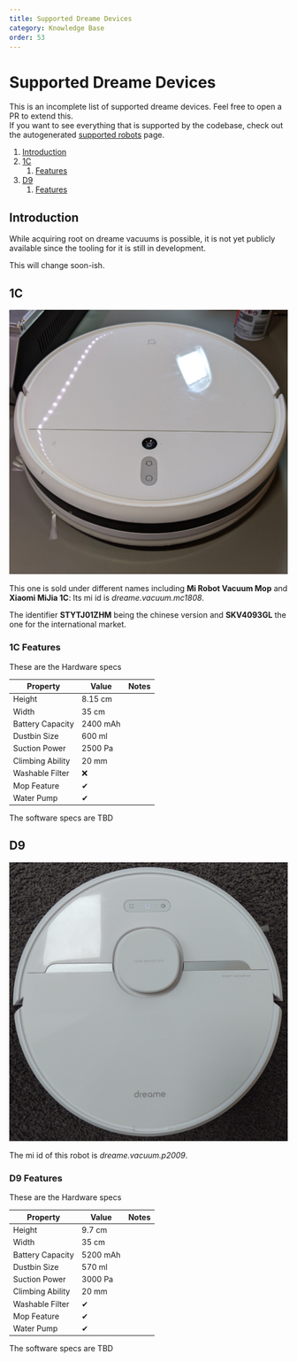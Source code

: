 ```yaml
---
title: Supported Dreame Devices
category: Knowledge Base
order: 53
---
```

# Supported Dreame Devices

This is an incomplete list of supported dreame devices. Feel free to open a PR to extend this.<br/>
If you want to see everything that is supported by the codebase, check out the autogenerated [supported robots](https://valetudo.cloud/pages/general/supported-robots.html) page.


1. [Introduction](#introduction)
2. [1C](#1c)
    1. [Features](#1c-features)
3. [D9](#d9)
   1. [Features](#d9-features)
    
## Introduction
While acquiring root on dreame vacuums is possible, it is not yet publicly available since the tooling for it is still in development.

This will change soon-ish.

## 1C <a name="1c"></a>
![1C Front](./img/devices/dreame/1c-front.jpg)

This one is sold under different names including **Mi Robot Vacuum Mop** and **Xiaomi MiJia 1C**:
Its mi id is *dreame.vacuum.mc1808*.

The identifier **STYTJ01ZHM** being the chinese version and **SKV4093GL** the one for the international market.


### 1C Features <a name="1c-features"></a>
These are the Hardware specs

| Property         | Value    | Notes |
|------------------|----------|-------|
| Height           | 8.15 cm   |       |
| Width            | 35 cm  |         |
| Battery Capacity | 2400 mAh |       |
| Dustbin Size     | 600 ml   |       |
| Suction Power    | 2500 Pa  |       |
| Climbing Ability | 20 mm    |       |
| Washable Filter  | ❌       |       |
| Mop Feature      | ✔       |       |
| Water Pump       | ✔       |       |

The software specs are TBD

## D9 <a name="d9"></a>
![D9 Top](./img/devices/dreame/d9-top.jpg)

The mi id of this robot is *dreame.vacuum.p2009*.

### D9 Features <a name="d9-features"></a>
These are the Hardware specs

| Property         | Value    | Notes |
|------------------|----------|-------|
| Height           | 9.7 cm   |       |
| Width            | 35 cm    |       |
| Battery Capacity | 5200 mAh |       |
| Dustbin Size     | 570 ml   |       |
| Suction Power    | 3000 Pa  |       |
| Climbing Ability | 20 mm    |       |
| Washable Filter  | ✔       |       |
| Mop Feature      | ✔       |       |
| Water Pump       | ✔       |       |

The software specs are TBD

